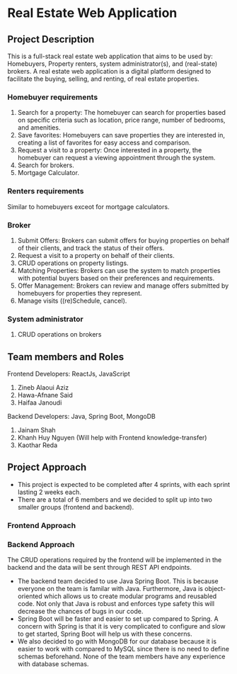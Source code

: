 # Real Estate Web Application
## Project Description
This is a full-stack real estate web application that aims to be used by: Homebuyers, Property renters,  system administrator(s), and (real-state) brokers.
A real estate web application is a digital platform designed to facilitate the buying, selling, and renting, of real estate properties. 
### Homebuyer requirements
1.	Search for a property: The homebuyer can search for properties based on specific criteria such as location, price range, number of bedrooms, and amenities.
2.	Save favorites: Homebuyers can save properties they are interested in, creating a list of favorites for easy access and comparison.
3.	Request a visit to a property: Once interested in a property, the homebuyer can request a viewing appointment through the system.
4.	Search for brokers.
5.	Mortgage Calculator.

### Renters requirements
Similar to homebuyers exceot for mortgage calculators.

### Broker
1.	Submit Offers: Brokers can submit offers for buying properties on behalf of their clients, and track the status of their offers.
2.	Request a visit to a property on behalf of their clients.
3.	CRUD operations on property listings.
4.	Matching Properties: Brokers can use the system to match properties with potential buyers based on their preferences and requirements.
5.	Offer Management: Brokers can review and manage offers submitted by homebuyers for properties they represent.
6.	Manage visits ((re)Schedule, cancel).

### System administrator
1. CRUD operations on brokers
   
## Team members and Roles
Frontend Developers: ReactJs, JavaScript
1. Zineb Alaoui Aziz
2. Hawa-Afnane Said
3. Haifaa Janoudi

Backend Developers: Java, Spring Boot, MongoDB
1. Jainam Shah
2. Khanh Huy Nguyen (Will help with Frontend knowledge-transfer)
3. Kaothar Reda

## Project Approach
- This project is expected to be completed after 4 sprints, with each sprint lasting 2 weeks each.
- There are a total of 6 members and we decided to split up into two smaller groups (frontend and backend).

### Frontend Approach


### Backend Approach
The CRUD operations required by the frontend will be implemented in the backend and the data will be sent through REST API endpoints. 
* The backend team decided to use Java Spring Boot. This is because everyone on the team is familar with Java. Furthermore, Java is object-oriented which allows us to create modular programs and reusabled code. Not only that Java is robust and enforces type safety this will decrease the chances of bugs in our code.
* Spring Boot will be faster and easier to set up compared to Spring. A concern with Spring is that it is very complicated to configure and slow to get started, Spring Boot will help us with these concerns.
* We also decided to go with MongoDB for our database because it is easier to work with compared to MySQL since there is no need to define schemas beforehand. None of the team members have any experience with database schemas.
